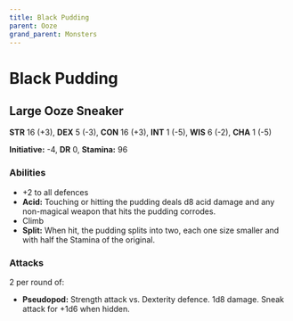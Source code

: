 ```yaml
---
title: Black Pudding
parent: Ooze
grand_parent: Monsters
---
```


# Black Pudding

## Large Ooze Sneaker
**STR** 16 (+3), **DEX** 5 (-3), **CON** 16 (+3), **INT** 1 (-5), **WIS** 6 (-2), **CHA** 1 (-5)

**Initiative:** -4, **DR** 0, **Stamina:** 96

### Abilities
* +2 to all defences
* **Acid:** Touching or hitting the pudding deals d8 acid damage and any non-magical weapon that hits the pudding corrodes.
* Climb
* **Split:** When hit, the pudding splits into two, each one size smaller and with half the Stamina of the original.

### Attacks
2 per round of:
* **Pseudopod:** Strength attack vs. Dexterity defence. 1d8 damage. Sneak attack for +1d6 when hidden.
